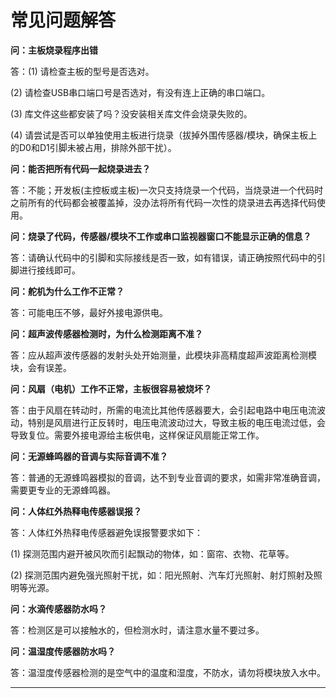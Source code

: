 
# 常见问题解答

**问：主板烧录程序出错**

答：(1) 请检查主板的型号是否选对。

(2) 请检查USB串口端口号是否选对，有没有连上正确的串口端口。

(3) 库文件这些都安装了吗？没安装相关库文件会烧录失败的。

(4) 请尝试是否可以单独使用主板进行烧录（拔掉外围传感器/模块，确保主板上的D0和D1引脚未被占用，排除外部干扰）。

**问：能否把所有代码一起烧录进去？**

答：不能；开发板(主控板或主板)一次只支持烧录一个代码，当烧录进一个代码时之前所有的代码都会被覆盖掉，没办法将所有代码一次性的烧录进去再选择代码使用。

**问：烧录了代码，传感器/模块不工作或串口监视器窗口不能显示正确的信息？**

答：请确认代码中的引脚和实际接线是否一致，如有错误，请正确按照代码中的引脚进行接线即可。

**问：舵机为什么工作不正常？**

答：可能电压不够，最好外接电源供电。

**问：超声波传感器检测时，为什么检测距离不准？**

答：应从超声波传感器的发射头处开始测量，此模块非高精度超声波距离检测模块，会有误差。

**问：风扇（电机）工作不正常，主板很容易被烧坏？**
 
答：由于风扇在转动时，所需的电流比其他传感器要大，会引起电路中电压电流波动，特别是风扇进行正反转时，电压电流波动过大，导致主板的电压电流过低，会导致复位。需要外接电源给主板供电，这样保证风扇能正常工作。

**问：无源蜂鸣器的音调与实际音调不准？**

答：普通的无源蜂鸣器模拟的音调，达不到专业音调的要求，如需非常准确音调，需要更专业的无源蜂鸣器。

**问：人体红外热释电传感器误报？**

答：人体红外热释电传感器避免误报警要求如下：

(1) 探测范围内避开被风吹而引起飘动的物体，如：窗帘、衣物、花草等。

(2) 探测范围内避免强光照射干扰，如：阳光照射、汽车灯光照射、射灯照射及照明等光源。

**问：水滴传感器防水吗？**

答：检测区是可以接触水的，但检测水时，请注意水量不要过多。

**问：温湿度传感器防水吗？**

答：温湿度传感器检测的是空气中的温度和湿度，不防水，请勿将模块放入水中。

---

